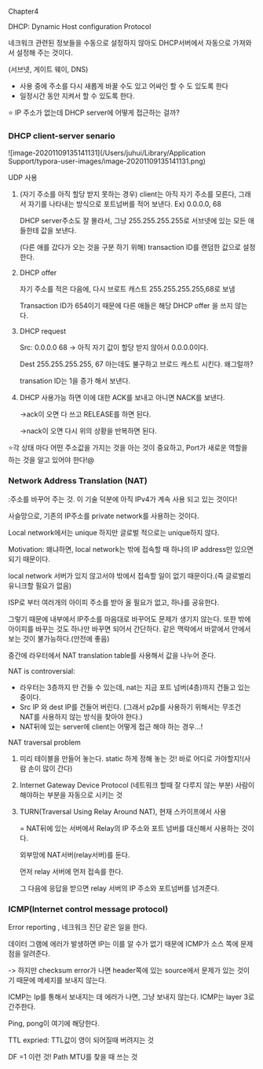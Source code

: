 Chapter4 

DHCP: Dynamic Host configuration Protocol

네크워크 관련된 정보들을 수동으로 설정하지 않아도 DHCP서버에서 자동으로 가져와서 설정해 주는 것이다.

(서브넷, 게이트 웨이, DNS)

- 사용 중에 주소를 다시 새롭게 바꿀 수도 있고 어싸인 할 수 도 있도록 한다
- 일정시간 동안 지켜서 할 수 있도록 한다.



:star: IP 주소가 없는데 DHCP server에 어떻게 접근하는 걸까?

### DHCP client-server senario

![image-20201109135141131](/Users/juhui/Library/Application Support/typora-user-images/image-20201109135141131.png)

UDP 사용

1. (자기 주소를 아직 할당 받지 못하는 경우) client는 아직 자기 주소를 모른다, 그래서 자기를 나타내는 방식으로 포트넘버를 적어 보낸다. Ex) 0.0.0.0, 68

   DHCP server주소도 잘 몰라서, 그냥 255.255.255.255로 서브넷에 있는 모든 애들한테 값을 보낸다.

   (다른 애를 갔다가 오는 것을 구분 하기 위해) transaction ID를 랜덤한 값으로 설정한다. 

2. DHCP offer

   자기 주소를 적은 다음에, 다시 브로트 캐스트 255.255.255.255,68로 보냄

   Transaction ID가 654이기 때문에 다른 애들은 해당 DHCP offer 을 쓰지 않는다.

3. DHCP request

   Src: 0.0.0.0 68 -> 아직 자기 값이 할당 받지 않아서 0.0.0.0이다.

   Dest 255.255.255.255, 67 아는데도 불구하고 브로드 캐스트 시킨다. 왜그럴까?

   transation ID는 1을 증가 해서 보낸다.

4. DHCP 사용가능 하면 이에 대한 ACK를 보내고 아니면 NACK를 보낸다.

   ->ack이 오면 다 쓰고 RELEASE를 하면 된다.

   ->nack이 오면 다시 위의 상황을 반복하면 된다.



:star:각 상태 마다 어떤 주소값을 가지는 것을 아는 것이 중요하고, Port가 새로운 역할을 하는 것을 알고 있어야 한다!@



### Network Address Translation (NAT)

:주소를 바꾸어 주는 것. 이 기술 덕분에 아직 IPv4가 계속 사용 되고 있는 것이다!

사슬망으로, 기존의 IP주소를 private network를 사용하는 것이다. 

 Local network에서는 unique 하지만 글로벌 적으로는 unique하지 않다.



Motivation: 왜냐하면, local network는 밖에 접속할 때 하나의 IP address만 있으면 되기 때문이다.

local network 서버가 있지 않고서야 밖에서 접속할 일이 없기 때문이다.(즉 글로벌리 유니크할 필요가 없음)

ISP로 부터 여러개의 아이피 주소를 받아 올 필요가 없고, 하나를 공유한다.

그렇기 때문에 내부에서 IP주소를 마음대로 바꾸어도 문제가 생기지 않는다. 또한 밖에 아이피를 바꾸는 것도 하나만 바꾸면 되어서 간단하다. 같은 맥락에서 바깥에서 안에서 보는 것이 불가능하다.(안전에 좋음)



중간에 라우터에서 NAT translation table를 사용해서 값을 나누어 준다. 



NAT is controversial:

- 라우터는 3층까지 만 건들 수 있는데, nat는 지금 포트 넘버(4층)까지 건들고 있는 중이다.
-  Src IP 와 dest IP를 건들어 버린다. (그래서 p2p를 사용하기 위해서는 무조건 NAT를 사용하지 않는 방식을 찾아야 한다.)
- NAT뒤에 있는 server에 client는 어떻게 접근 해야 하는 경우...!



NAT traversal problem

1. 미리 테이블을 만들어 놓는다. static 하게 정해 놓는 것! 바로 어디로 가야할지!(사람 손이 많이 간다)

2. Internet Gateway Device Protocol (네트워크 할때 잘 다루지 않는 부분)  사람이 해야하는 부분을 자동으로 시키는 것

3. TURN(Traversal Using Relay Around NAT), 현재 스카이프에서 사용

    = NAT뒤에 있는 서버에서  Relay의 IP 주소와 포트 넘버를 대신해서 사용하는 것이다.

   외부망에 NAT서버(relay서버)를 둔다. 

   먼저 relay 서버에 먼저 접속를 한다. 

   그 다음에 응답을 받으면 relay 서버의 IP 주소와 포트넘버를 넘겨준다.    



### ICMP(Internet control message protocol)

Error reporting , 네크워크 진단 같은 일을 한다. 

데이터 그램에 에러가 발생하면 IP는 이를 알 수가 없기 때문에 ICMP가 소스 쪽에 문제점을 알려준다. 

-> 하지만 checksum error가 나면 header쪽에 있는 source에서 문제가 있는 것이기 때문에 메세지를 보내지 않는다.

ICMP는 Ip를 통해서 보내지는 데 에러가 나면, 그냥 보내지 않는다. ICMP는 layer 3로 간주한다. 

Ping, pong이 여기에 해당한다.

TTL expried: TTL값이 영이 되어질때 버려지는 것

DF =1 이런 것! Path MTU를 찾을 때 쓰는 것

  

